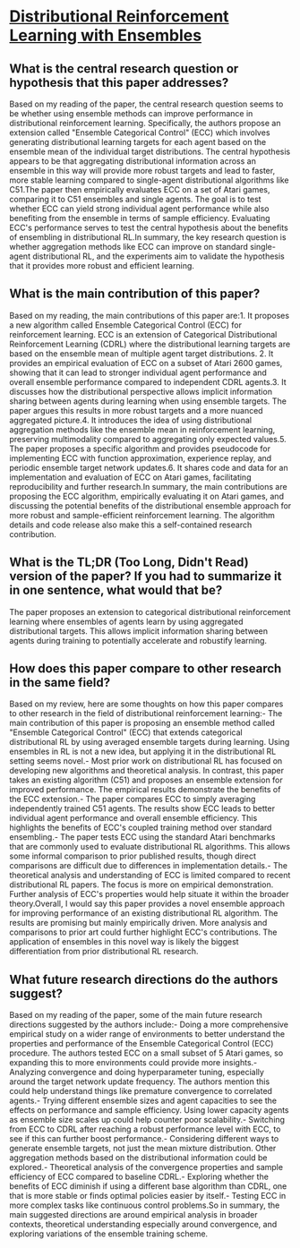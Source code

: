 # [Distributional Reinforcement Learning with Ensembles](https://arxiv.org/abs/2003.10903)

## What is the central research question or hypothesis that this paper addresses?

Based on my reading of the paper, the central research question seems to be whether using ensemble methods can improve performance in distributional reinforcement learning. Specifically, the authors propose an extension called "Ensemble Categorical Control" (ECC) which involves generating distributional learning targets for each agent based on the ensemble mean of the individual target distributions. The central hypothesis appears to be that aggregating distributional information across an ensemble in this way will provide more robust targets and lead to faster, more stable learning compared to single-agent distributional algorithms like C51.The paper then empirically evaluates ECC on a set of Atari games, comparing it to C51 ensembles and single agents. The goal is to test whether ECC can yield strong individual agent performance while also benefiting from the ensemble in terms of sample efficiency. Evaluating ECC's performance serves to test the central hypothesis about the benefits of ensembling in distributional RL.In summary, the key research question is whether aggregation methods like ECC can improve on standard single-agent distributional RL, and the experiments aim to validate the hypothesis that it provides more robust and efficient learning.


## What is the main contribution of this paper?

Based on my reading, the main contributions of this paper are:1. It proposes a new algorithm called Ensemble Categorical Control (ECC) for reinforcement learning. ECC is an extension of Categorical Distributional Reinforcement Learning (CDRL) where the distributional learning targets are based on the ensemble mean of multiple agent target distributions. 2. It provides an empirical evaluation of ECC on a subset of Atari 2600 games, showing that it can lead to stronger individual agent performance and overall ensemble performance compared to independent CDRL agents.3. It discusses how the distributional perspective allows implicit information sharing between agents during learning when using ensemble targets. The paper argues this results in more robust targets and a more nuanced aggregated picture.4. It introduces the idea of using distributional aggregation methods like the ensemble mean in reinforcement learning, preserving multimodality compared to aggregating only expected values.5. The paper proposes a specific algorithm and provides pseudocode for implementing ECC with function approximation, experience replay, and periodic ensemble target network updates.6. It shares code and data for an implementation and evaluation of ECC on Atari games, facilitating reproducibility and further research.In summary, the main contributions are proposing the ECC algorithm, empirically evaluating it on Atari games, and discussing the potential benefits of the distributional ensemble approach for more robust and sample-efficient reinforcement learning. The algorithm details and code release also make this a self-contained research contribution.


## What is the TL;DR (Too Long, Didn't Read) version of the paper? If you had to summarize it in one sentence, what would that be?

The paper proposes an extension to categorical distributional reinforcement learning where ensembles of agents learn by using aggregated distributional targets. This allows implicit information sharing between agents during training to potentially accelerate and robustify learning.


## How does this paper compare to other research in the same field?

Based on my review, here are some thoughts on how this paper compares to other research in the field of distributional reinforcement learning:- The main contribution of this paper is proposing an ensemble method called "Ensemble Categorical Control" (ECC) that extends categorical distributional RL by using averaged ensemble targets during learning. Using ensembles in RL is not a new idea, but applying it in the distributional RL setting seems novel.- Most prior work on distributional RL has focused on developing new algorithms and theoretical analysis. In contrast, this paper takes an existing algorithm (C51) and proposes an ensemble extension for improved performance. The empirical results demonstrate the benefits of the ECC extension.- The paper compares ECC to simply averaging independently trained C51 agents. The results show ECC leads to better individual agent performance and overall ensemble efficiency. This highlights the benefits of ECC's coupled training method over standard ensembling.- The paper tests ECC using the standard Atari benchmarks that are commonly used to evaluate distributional RL algorithms. This allows some informal comparison to prior published results, though direct comparisons are difficult due to differences in implementation details.- The theoretical analysis and understanding of ECC is limited compared to recent distributional RL papers. The focus is more on empirical demonstration. Further analysis of ECC's properties would help situate it within the broader theory.Overall, I would say this paper provides a novel ensemble approach for improving performance of an existing distributional RL algorithm. The results are promising but mainly empirically driven. More analysis and comparisons to prior art could further highlight ECC's contributions. The application of ensembles in this novel way is likely the biggest differentiation from prior distributional RL research.


## What future research directions do the authors suggest?

Based on my reading of the paper, some of the main future research directions suggested by the authors include:- Doing a more comprehensive empirical study on a wider range of environments to better understand the properties and performance of the Ensemble Categorical Control (ECC) procedure. The authors tested ECC on a small subset of 5 Atari games, so expanding this to more environments could provide more insights.- Analyzing convergence and doing hyperparameter tuning, especially around the target network update frequency. The authors mention this could help understand things like premature convergence to correlated agents.- Trying different ensemble sizes and agent capacities to see the effects on performance and sample efficiency. Using lower capacity agents as ensemble size scales up could help counter poor scalability.- Switching from ECC to CDRL after reaching a robust performance level with ECC, to see if this can further boost performance.- Considering different ways to generate ensemble targets, not just the mean mixture distribution. Other aggregation methods based on the distributional information could be explored.- Theoretical analysis of the convergence properties and sample efficiency of ECC compared to baseline CDRL.- Exploring whether the benefits of ECC diminish if using a different base algorithm than CDRL, one that is more stable or finds optimal policies easier by itself.- Testing ECC in more complex tasks like continuous control problems.So in summary, the main suggested directions are around empirical analysis in broader contexts, theoretical understanding especially around convergence, and exploring variations of the ensemble training scheme.
